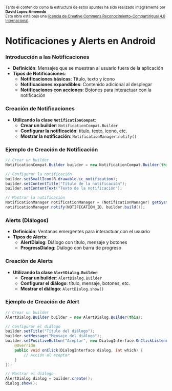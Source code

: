 <br>
<small>Tanto el contenido como la estructura de estos apuntes ha sido realizado integramente por <b>David Lopez Amenedo</b></small><br>
<small>Esta obra está bajo una <a href="https://creativecommons.org/licenses/by-sa/4.0/">licencia de Creative Commons Reconocimiento-CompartirIgual 4.0 Internacional</a>.</small>


# Notificaciones y Alerts en Android

### Introducción a las Notificaciones

* **Definición**: Mensajes que se muestran al usuario fuera de la aplicación
* **Tipos de Notificaciones**:
	+ **Notificaciones básicas**: Título, texto y ícono
	+ **Notificaciones expandibles**: Contenido adicional al desplegar
	+ **Notificaciones con acciones**: Botones para interactuar con la notificación

### Creación de Notificaciones

* **Utilizando la clase `NotificationCompat`**:
	+ **Crear un builder**: `NotificationCompat.Builder`
	+ **Configurar la notificación**: título, texto, ícono, etc.
	+ **Mostrar la notificación**: `NotificationManager.notify()`

### Ejemplo de Creación de Notificación
```java
// Crear un builder
NotificationCompat.Builder builder = new NotificationCompat.Builder(this, CHANNEL_ID);

// Configurar la notificación
builder.setSmallIcon(R.drawable.ic_notification);
builder.setContentTitle("Título de la notificación");
builder.setContentText("Texto de la notificación");

// Mostrar la notificación
NotificationManager notificationManager = (NotificationManager) getSystemService(Context.NOTIFICATION_SERVICE);
notificationManager.notify(NOTIFICATION_ID, builder.build());
```

### Alerts (Diálogos)

* **Definición**: Ventanas emergentes para interactuar con el usuario
* **Tipos de Alerts**:
	+ **AlertDialog**: Diálogo con título, mensaje y botones
	+ **ProgressDialog**: Diálogo con barra de progreso

### Creación de Alerts

* **Utilizando la clase `AlertDialog.Builder`**:
	+ **Crear un builder**: `AlertDialog.Builder`
	+ **Configurar el diálogo**: título, mensaje, botones, etc.
	+ **Mostrar el diálogo**: `AlertDialog.show()`

### Ejemplo de Creación de Alert
```java
// Crear un builder
AlertDialog.Builder builder = new AlertDialog.Builder(this);

// Configurar el diálogo
builder.setTitle("Título del diálogo");
builder.setMessage("Mensaje del diálogo");
builder.setPositiveButton("Aceptar", new DialogInterface.OnClickListener() {
    @Override
    public void onClick(DialogInterface dialog, int which) {
        // Acción al aceptar
    }
});

// Mostrar el diálogo
AlertDialog dialog = builder.create();
dialog.show();
```